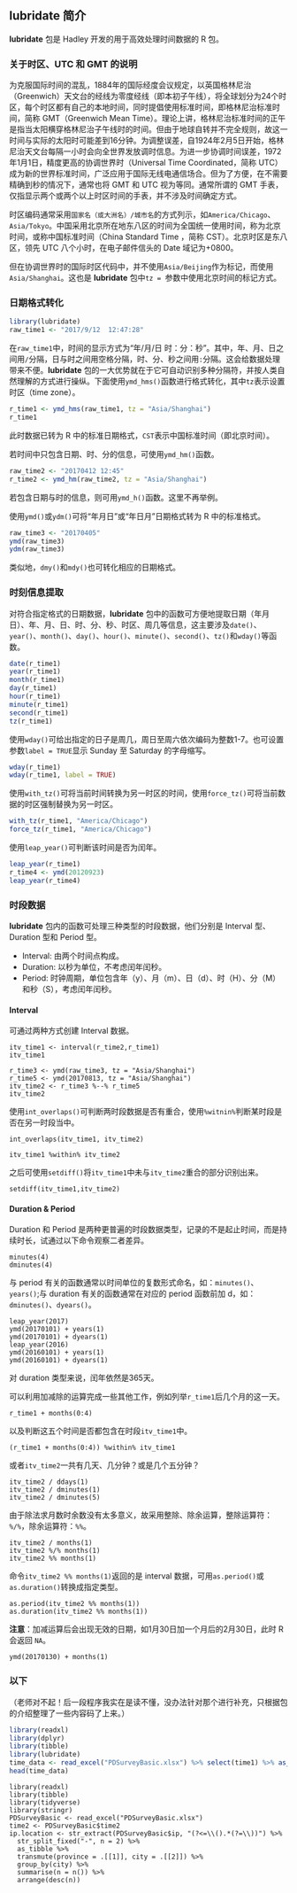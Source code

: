 
## **lubridate** 简介

**lubridate** 包是 Hadley 开发的用于高效处理时间数据的 R 包。

### 关于时区、UTC 和 GMT 的说明

为克服国际时间的混乱，1884年的国际经度会议规定，以英国格林尼治（Greenwich）天文台的经线为零度经线（即本初子午线），将全球划分为24个时区，每个时区都有自己的本地时间，同时提倡使用标准时间，即格林尼治标准时间，简称 GMT（Greenwich Mean Time）。理论上讲，格林尼治标准时间的正午是指当太阳横穿格林尼治子午线时的时间。但由于地球自转并不完全规则，故这一时间与实际的太阳时可能差到16分钟。为调整误差，自1924年2月5日开始，格林尼治天文台每隔一小时会向全世界发放调时信息。为进一步协调时间误差，1972年1月1日，精度更高的协调世界时（Universal Time Coordinated，简称 UTC）成为新的世界标准时间，广泛应用于国际无线电通信场合。但为了方便，在不需要精确到秒的情况下，通常也将 GMT 和 UTC 视为等同。通常所谓的 GMT 手表，仅指显示两个或两个以上时区时间的手表，并不涉及时间确定方式。

时区编码通常采用`国家名（或大洲名）/城市名`的方式列示，如`America/Chicago`、`Asia/Tokyo`。中国采用北京所在地东八区的时间为全国统一使用时间，称为北京时间，或称中国标准时间（China Standard Time ，简称 CST）。北京时区是东八区，领先 UTC 八个小时，在电子邮件信头的 Date 域记为+0800。

但在协调世界时的国际时区代码中，并不使用`Asia/Beijing`作为标记，而使用`Asia/Shanghai`。这也是 **lubridate** 包中`tz = `参数中使用北京时间的标记方式。

### 日期格式转化

```r
library(lubridate)
raw_time1 <- "2017/9/12  12:47:28"
```

在`raw_time1`中，时间的显示方式为“年/月/日 时：分：秒”。其中，年、月、日之间用`/`分隔，日与时之间用空格分隔，时、分、秒之间用`:`分隔。这会给数据处理带来不便。**lubridate** 包的一大优势就在于它可自动识别多种分隔符，并按人类自然理解的方式进行操纵。下面使用`ymd_hms()`函数进行格式转化，其中`tz`表示设置时区（time zone）。

```r
r_time1 <- ymd_hms(raw_time1, tz = "Asia/Shanghai")
r_time1
```
此时数据已转为 R 中的标准日期格式，`CST`表示中国标准时间（即北京时间）。


若时间中只包含日期、时、分的信息，可使用`ymd_hm()`函数。

```r
raw_time2 <- "20170412 12:45"
r_time2 <- ymd_hm(raw_time2, tz = "Asia/Shanghai")
```

若包含日期与时的信息，则可用`ymd_h()`函数。这里不再举例。

使用`ymd()`或`ydm()`可将“年月日”或“年日月”日期格式转为 R 中的标准格式。
```r
raw_time3 <- "20170405"
ymd(raw_time3)
ydm(raw_time3)
```
类似地，`dmy()`和`mdy()`也可转化相应的日期格式。


### 时刻信息提取

对符合指定格式的日期数据，**lubridate** 包中的函数可方便地提取日期（年月日）、年、月、日、时、分、秒、时区、周几等信息，这主要涉及`date()`、`year()`、`month()`、`day()`、`hour()`、`minute()`、`second()`、`tz()`和`wday()`等函数。

```r
date(r_time1)
year(r_time1)
month(r_time1)
day(r_time1)
hour(r_time1)
minute(r_time1)
second(r_time1)
tz(r_time1)
```

使用`wday()`可给出指定的日子是周几，周日至周六依次编码为整数1-7。也可设置参数`label = TRUE`显示 Sunday 至 Saturday 的字母缩写。

```r
wday(r_time1)
wday(r_time1, label = TRUE)
```

使用`with_tz()`可将当前时间转换为另一时区的时间，使用`force_tz()`可将当前数据的时区强制替换为另一时区。

```r
with_tz(r_time1, "America/Chicago")
force_tz(r_time1, "America/Chicago")
```

使用`leap_year()`可判断该时间是否为闰年。

```r
leap_year(r_time1)
r_time4 <- ymd(20120923)
leap_year(r_time4)
```


### 时段数据

**lubridate** 包内的函数可处理三种类型的时段数据，他们分别是 Interval 型、Duration 型和 Period 型。

+ Interval: 由两个时间点构成。
+ Duration: 以秒为单位，不考虑闰年闰秒。
+ Period: 时钟周期，单位包含年（y）、月（m）、日（d）、时（H）、分（M）和秒（S），考虑闰年闰秒。

#### Interval

可通过两种方式创建 Interval 数据。

```{r}
itv_time1 <- interval(r_time2,r_time1)
itv_time1
```
```{r}
r_time3 <- ymd(raw_time3, tz = "Asia/Shanghai")
r_time5 <- ymd(20170813, tz = "Asia/Shanghai")
itv_time2 <- r_time3 %--% r_time5
itv_time2
```

使用`int_overlaps()`可判断两时段数据是否有重合，使用`%witnin%`判断某时段是否在另一时段当中。

```{r}
int_overlaps(itv_time1, itv_time2)
```
```{r}
itv_time1 %within% itv_time2
```

之后可使用`setdiff()`将`itv_time1`中未与`itv_time2`重合的部分识别出来。

```{r}
setdiff(itv_time1,itv_time2)
```

#### Duration & Period

Duration 和 Period 是两种更普遍的时段数据类型，记录的不是起止时间，而是持续时长，试通过以下命令观察二者差异。

```{r}
minutes(4)
dminutes(4)
```

与 period 有关的函数通常以时间单位的复数形式命名，如：`minutes()`、`years()`;与 duration 有关的函数通常在对应的 period 函数前加 d，如：`dminutes()`、`dyears()`。

```{r}
leap_year(2017)
ymd(20170101) + years(1)
ymd(20170101) + dyears(1)
leap_year(2016)
ymd(20160101) + years(1)
ymd(20160101) + dyears(1)
```

对 duration 类型来说，闰年依然是365天。

可以利用加减除的运算完成一些其他工作，例如列举`r_time1`后几个月的这一天。 

```{r}
r_time1 + months(0:4)
```

以及判断这五个时间是否都包含在时段`itv_time1`中。

```{r}
(r_time1 + months(0:4)) %within% itv_time1
```

或者`itv_time2`一共有几天、几分钟？或是几个五分钟？

```{r}
itv_time2 / ddays(1)
itv_time2 / dminutes(1)
itv_time2 / dminutes(5)
```

由于除法求月数时余数没有太多意义，故采用整除、除余运算，整除运算符：`%/%`，除余运算符：`%%`。

```{r}
itv_time2 / months(1)
itv_time2 %/% months(1)
itv_time2 %% months(1)
```

命令`itv_time2 %% months(1)`返回的是 interval 数据，可用`as.period()`或`as.duration()`转换成指定类型。

```{r}
as.period(itv_time2 %% months(1))
as.duration(itv_time2 %% months(1))
```

**注意**：加减运算后会出现无效的日期，如1月30日加一个月后的2月30日，此时 R 会返回 `NA`。

```{r}
ymd(20170130) + months(1)
```




### 以下

（老师对不起！后一段程序我实在是读不懂，没办法针对那个进行补充，只根据包的介绍整理了一些内容码了上来。）

```r
library(readxl)
library(dplyr)
library(tibble)
library(lubridate)
time_data <- read_excel("PDSurveyBasic.xlsx") %>% select(time1) %>% as_tibble() 
head(time_data)
```


```r, eval=FALSE
library(readxl)
library(tibble)
library(tidyverse)
library(stringr)
PDSurveyBasic <- read_excel("PDSurveyBasic.xlsx")
time2 <- PDSurveyBasic$time2
ip.location <- str_extract(PDSurveyBasic$ip, "(?<=\\().*(?=\\))") %>% 
  str_split_fixed("-", n = 2) %>%
  as_tibble %>%
  transmute(province = .[[1]], city = .[[2]]) %>% 
  group_by(city) %>% 
  summarise(n = n()) %>% 
  arrange(desc(n))
```



